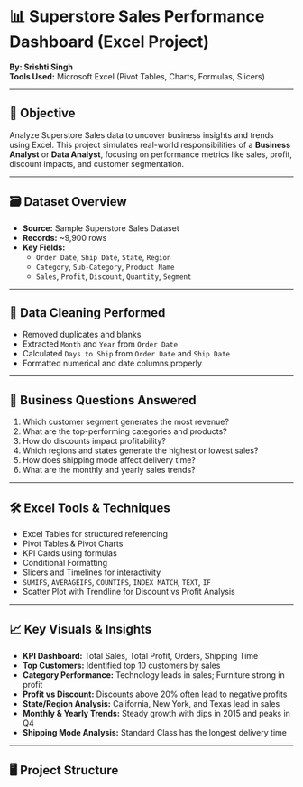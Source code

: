 # 📊 Superstore Sales Performance Dashboard (Excel Project)

**By: Srishti Singh**  
**Tools Used:** Microsoft Excel (Pivot Tables, Charts, Formulas, Slicers)

---

## 🎯 Objective

Analyze Superstore Sales data to uncover business insights and trends using Excel. This project simulates real-world responsibilities of a **Business Analyst** or **Data Analyst**, focusing on performance metrics like sales, profit, discount impacts, and customer segmentation.

---

## 🗃️ Dataset Overview

- **Source:** Sample Superstore Sales Dataset  
- **Records:** ~9,900 rows  
- **Key Fields:**
  - `Order Date`, `Ship Date`, `State`, `Region`
  - `Category`, `Sub-Category`, `Product Name`
  - `Sales`, `Profit`, `Discount`, `Quantity`, `Segment`

---

## 🧼 Data Cleaning Performed

- Removed duplicates and blanks  
- Extracted `Month` and `Year` from `Order Date`  
- Calculated `Days to Ship` from `Order Date` and `Ship Date`  
- Formatted numerical and date columns properly  

---

## 📌 Business Questions Answered

1. Which customer segment generates the most revenue?  
2. What are the top-performing categories and products?  
3. How do discounts impact profitability?  
4. Which regions and states generate the highest or lowest sales?  
5. How does shipping mode affect delivery time?  
6. What are the monthly and yearly sales trends?

---

## 🛠️ Excel Tools & Techniques

- Excel Tables for structured referencing  
- Pivot Tables & Pivot Charts  
- KPI Cards using formulas  
- Conditional Formatting  
- Slicers and Timelines for interactivity  
- `SUMIFS`, `AVERAGEIFS`, `COUNTIFS`, `INDEX MATCH`, `TEXT`, `IF`  
- Scatter Plot with Trendline for Discount vs Profit Analysis  

---

## 📈 Key Visuals & Insights

- **KPI Dashboard:** Total Sales, Total Profit, Orders, Shipping Time  
- **Top Customers:** Identified top 10 customers by sales  
- **Category Performance:** Technology leads in sales; Furniture strong in profit  
- **Profit vs Discount:** Discounts above 20% often lead to negative profits  
- **State/Region Analysis:** California, New York, and Texas lead in sales  
- **Monthly & Yearly Trends:** Steady growth with dips in 2015 and peaks in Q4  
- **Shipping Mode Analysis:** Standard Class has the longest delivery time  

---

## 🖥️ Project Structure

